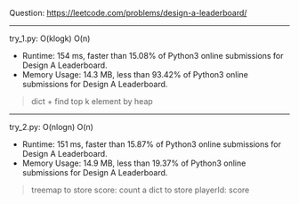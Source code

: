 Question: https://leetcode.com/problems/design-a-leaderboard/

---

try_1.py: O(klogk) O(n)

* Runtime: 154 ms, faster than 15.08% of Python3 online submissions for Design A Leaderboard.
* Memory Usage: 14.3 MB, less than 93.42% of Python3 online submissions for Design A Leaderboard.

> dict + find top k element by heap

---

try_2.py: O(nlogn) O(n)

* Runtime: 151 ms, faster than 15.87% of Python3 online submissions for Design A Leaderboard.
* Memory Usage: 14.9 MB, less than 19.37% of Python3 online submissions for Design A Leaderboard.

> treemap to store score: count
> a dict to store playerId: score

